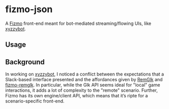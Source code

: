# fizmo-json

A [Fizmo](https://github.com/chrender/fizmo) front-end meant for
bot-mediated streaming/flowing UIs, like
[xyzzybot](https://github.com/JaredReisinger/xyzzybot).


## Usage





## Background

In working on [xyzzybot](https://github.com/JaredReisinger/xyzzybot), I noticed
a conflict between the expectations that a Slack-based interface presented and
the affordances given by [RemGlk](https://github.com/erkyrath/remglk) and
[fizmo-remglk](https://github.com/chrender/fizmo-remglk).  In particular, while
the Glk API seems ideal for "local" game interactions, it adds a lot of
complexity to the "remote" scenario.  Further, Fizmo has its own engine/client
API, which means that it’s ripte for a scenario-specific front-end.
